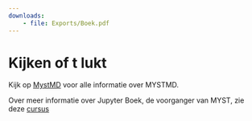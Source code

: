 ```yaml
---
downloads:
    - file: Exports/Boek.pdf
---
```


# Kijken of t lukt

Kijk op [MystMD](https://mystmd.org/guide/) voor alle informatie over MYSTMD.

Over meer informatie over Jupyter Boek, de voorganger van MYST, zie deze [cursus](https://tud-seed.github.io/betasteunpunt/main/JB/JB_intro.html)
